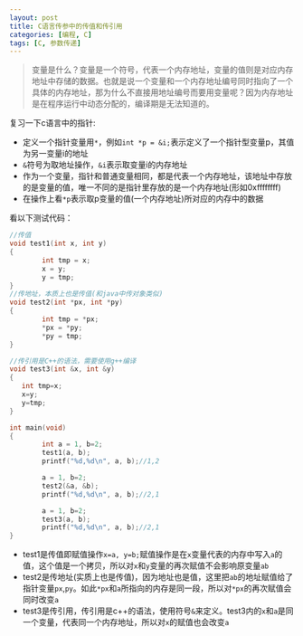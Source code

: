 ```yaml
---
layout: post
title: C语言传参中的传值和传引用
categories: [编程, C]
tags: [C, 参数传递]
---
```



> 变量是什么？变量是一个符号，代表一个内存地址，变量的值则是对应内存地址中存储的数据。也就是说一个变量和一个内存地址编号同时指向了一个具体的内存地址，那为什么不直接用地址编号而要用变量呢？因为内存地址是在程序运行中动态分配的，编译期是无法知道的。

复习一下c语言中的指针:
* 定义一个指针变量用`*`，例如`int *p = &i;`表示定义了一个指针型变量p，其值为另一变量i的地址
* `&`符号为取地址操作，`&i`表示取变量i的内存地址
* 作为一个变量，指针和普通变量相同，都是代表一个内存地址，该地址中存放的是变量的值，唯一不同的是指针里存放的是一个内存地址(形如0xffffffff)
* 在操作上看`*p`表示取p变量的值(一个内存地址)所对应的内存中的数据

看以下测试代码：
```c++
//传值
void test1(int x, int y)
{
        int tmp = x;
        x = y;
        y = tmp;
}
//传地址，本质上也是传值(和java中传对象类似)
void test2(int *px, int *py)
{
        int tmp = *px;
        *px = *py;
        *py = tmp;
}

//传引用是C++的语法，需要使用g++编译
void test3(int &x, int &y)
{
   int tmp=x;
   x=y;
   y=tmp;
}

int main(void)
{
        int a = 1, b=2;
        test1(a, b);
        printf("%d,%d\n", a, b);//1,2

        a = 1, b=2;
        test2(&a, &b);
        printf("%d,%d\n", a, b);//2,1

        a = 1, b=2;
        test3(a, b);
        printf("%d,%d\n", a, b);//2,1
}
```
* test1是传值即赋值操作`x=a, y=b;`赋值操作是在`x`变量代表的内存中写入`a`的值，这个值是一个拷贝，所以对`x`和`y`变量的再次赋值不会影响原变量`ab`
* test2是传地址(实质上也是传值)，因为地址也是值，这里把`ab`的地址赋值给了指针变量`px`,`py`。如此`*px`和`a`所指向的内存是同一段，所以对`*px`的再次赋值会同时改变`a`
* test3是传引用，传引用是c++的语法，使用符号`&`来定义。test3内的`x`和`a`是同一个变量，代表同一个内存地址，所以对`x`的赋值也会改变`a`